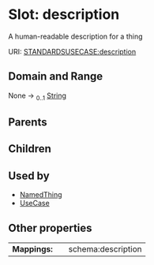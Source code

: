 
# Slot: description


A human-readable description for a thing

URI: [STANDARDSUSECASE:description](https://w3id.org/bridge2ai/standards-usecase-schema/description)


## Domain and Range

None &#8594;  <sub>0..1</sub> [String](types/String.md)

## Parents


## Children


## Used by

 * [NamedThing](NamedThing.md)
 * [UseCase](UseCase.md)

## Other properties

|  |  |  |
| --- | --- | --- |
| **Mappings:** | | schema:description |

